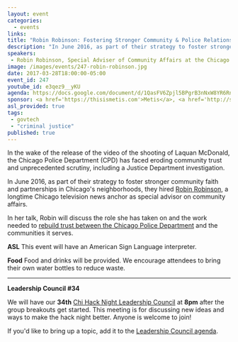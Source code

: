 ```yaml
---
layout: event
categories:
  - events 
links:
title: "Robin Robinson: Fostering Stronger Community & Police Relationships"
description: "In June 2016, as part of their strategy to foster stronger community faith and partnerships in Chicago’s neighborhoods, the Chicago Police Department hired Robin Robinson, a longtime Chicago television news anchor as special advisor on community affairs. Robin will discuss the role she has taken on and the work needed to rebuild trust between the Chicago Police Department and the communities it serves."
speakers:
 - Robin Robinson, Special Adviser of Community Affairs at the Chicago Police Department
image: /images/events/247-robin-robinson.jpg
date: 2017-03-28T18:00:00-05:00
event_id: 247
youtube_id: e3qez9__yKU
agenda: https://docs.google.com/document/d/1QasFV6Zpjl5BPgrB3nNxW8YR6Rn0mVH-uzFspLwSZcA/edit
sponsor: <a href='https://thisismetis.com'>Metis</a>, <a href='http://smartchicagocollaborative.org/'>Smart Chicago</a>
asl_provided: true
tags: 
 - govtech
 - "criminal justice"
published: true
---
```


In the wake of the release of the video of the shooting of Laquan McDonald, the Chicago Police Department (CPD) has faced eroding community trust and unprecedented scrutiny, including a Justice Department investigation.

In June 2016, as part of their strategy to foster stronger community faith and partnerships in Chicago's neighborhoods, they hired [Robin Robinson](https://en.wikipedia.org/wiki/Robin_Robinson), a longtime Chicago television news anchor as special advisor on community affairs. 

In her talk, Robin will discuss the role she has taken on and the work needed to [rebuild trust between the Chicago Police Department](http://chicagotonight.wttw.com/2016/06/23/robin-robinson-her-new-role-chicago-police-department) and the communities it serves.

**ASL** This event will have an American Sign Language interpreter.

**Food** Food and drinks will be provided. We encourage attendees to bring their own water bottles to reduce waste.

---

**Leadership Council #34**

We will have our **34th** [Chi Hack Night Leadership Council](http://chihacknight.org/leadership-council.html) at **8pm** after the group breakouts get started. This meeting is for discussing new ideas and ways to make the hack night better. Anyone is welcome to join! 

If you'd like to bring up a topic, add it to the [Leadership Council agenda](https://docs.google.com/document/d/13yQ9uWzWqIsiEMAf4Fbh_bx-KjnO86KWvierI5NDXdg/edit).